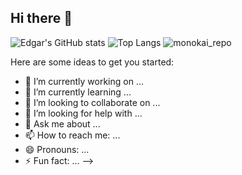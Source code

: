 ## Hi there 👋

![Edgar's GitHub stats](https://github-readme-stats.vercel.app/api?username=EdGomes234&theme=monokai&show_icons=true)
![Top Langs](https://github-readme-stats.vercel.app/api/top-langs/?username=EdGomes234&layout=compact)
![monokai_repo](https://github-readme-stats.vercel.app/api/pin/?username=EdGomes234&repo=github-readme-stats&cache_seconds=86400&theme=monokai)


Here are some ideas to get you started:

- 🔭 I’m currently working on ...
- 🌱 I’m currently learning ...
- 👯 I’m looking to collaborate on ...
- 🤔 I’m looking for help with ...
- 💬 Ask me about ...
- 📫 How to reach me: ...
- 😄 Pronouns: ...
- ⚡ Fun fact: ...
-->

